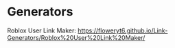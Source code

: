 # Generators
Roblox User Link Maker: https://floweryt6.github.io/Link-Generators/Roblox%20User%20Link%20Maker/
